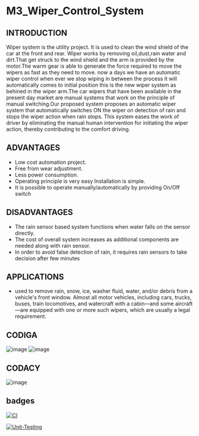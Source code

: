 # M3_Wiper_Control_System
## INTRODUCTION
Wiper system is the utility project. It is used to clean the wind shield of the car at the front and rear. Wiper works by removing oil,dust,rain water and dirt.That get struck to the wind shield and the arm is provided by the motor.The warm gear is able to generate the force required to move the wipers as fast as they need to move. now a days we have an automatic wiper control when ever we stop wiping in between the process it will automatically comes to initial position this is the new wiper system as behined in the wiper arm.The car wipers that have been available in the present day market are manual systems that work on the principle of manual switching.Our proposed system proposes an automatic wiper system that automatically switches ON the wiper on detection of rain and stops the wiper action when rain stops. This system eases the work of driver by eliminating the manual human intervention for initiating the wiper action, thereby contributing to the comfort driving.

## ADVANTAGES

*   Low cost automation project.
*   Free from wear adjustment.
*   Less power consumption.
*   Operating principle is very easy Installation is simple.
*   It is possible to operate manually/automatically by providing On/Off switch

## DISADVANTAGES

*   The rain sensor based system functions when water falls on the sensor directly.
*   The cost of overall system increases as additional components are needed along with rain sensor.
*   In order to avoid false detection of rain, it requires rain sensors to take decision after few minutes

## APPLICATIONS

*   used to remove rain, snow, ice, washer fluid, water, and/or debris from a vehicle's front window. Almost all motor vehicles, including cars, trucks, buses, train locomotives, and watercraft with a cabin—and some aircraft—are equipped with one or more such wipers, which are usually a legal requirement.

## CODIGA
![image](https://user-images.githubusercontent.com/89642370/168305955-01f3b211-d900-48d3-a30d-53292ddaf034.png)
![image](https://user-images.githubusercontent.com/89642370/168306110-4a50e480-00ee-4870-9403-9e6e461768e1.png)

## CODACY

![image](https://user-images.githubusercontent.com/89642370/168306215-a17f9caa-6ace-401e-8ba6-c242af81b90f.png)

## badges

[![CI](https://github.com/Sravya-Kamineni/M3_Wiper_Control_System/actions/workflows/main.yml/badge.svg)](https://github.com/Sravya-Kamineni/M3_Wiper_Control_System/actions/workflows/main.yml)


[![Unit-Testing](https://github.com/Sravya-Kamineni/M3_Wiper_Control_System/actions/workflows/unit.yml/badge.svg)](https://github.com/Sravya-Kamineni/M3_Wiper_Control_System/actions/workflows/unit.yml)

